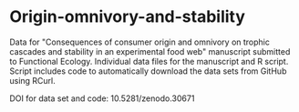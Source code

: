 # Origin-omnivory-and-stability
Data for "Consequences of consumer origin and omnivory on trophic cascades and stability in an experimental food web" manuscript submitted to Functional Ecology. Individual data files for the manuscript and R script. Script includes code to automatically download the data sets from GitHub using RCurl.

DOI for data set and code: 10.5281/zenodo.30671

